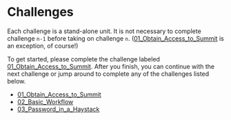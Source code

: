 # Challenges

Each challenge is a stand-alone unit. It is not necessary to complete challenge `n-1` before taking on challenge `n`. ([01_Obtain_Access_to_Summit](01_Obtain_Access_to_Summit) is an exception, of course!)


To get started, please complete the challenge labeled
[01_Obtain_Access_to_Summit](01_Obtain_Access_to_Summit). After you finish, you
can continue with the next challenge or jump around to complete any of the
challenges listed below.

- [01_Obtain_Access_to_Summit](01_Obtain_Access_to_Summit)
- [02_Basic_Workflow](02_Basic_Workflow)
- [03_Password_in_a_Haystack](03_Password_in_a_Haystack)